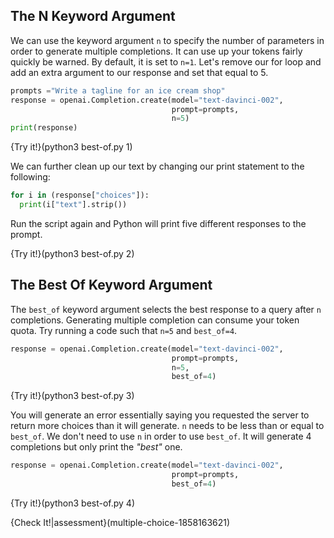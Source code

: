 ##

## The N Keyword Argument

We can use the keyword argument `n` to specify the number of parameters in order to generate multiple completions. It can use up your tokens fairly quickly be warned. By default, it is set to `n=1`. Let's remove our for loop and add an extra argument to our response and set that equal to $5$. 

```python
prompts ="Write a tagline for an ice cream shop"
response = openai.Completion.create(model="text-davinci-002", 
                                    prompt=prompts,
                                    n=5)
print(response)
```
{Try it!}(python3 best-of.py 1)

We can further clean up our text by changing our print statement to the following:
```python
for i in (response["choices"]):
  print(i["text"].strip()) 
```

Run the script again and Python will print five different responses to the prompt.

{Try it!}(python3 best-of.py 2)

## The Best Of Keyword Argument

The `best_of` keyword argument selects the best response to a query after `n` completions. Generating multiple completion can consume your token quota. Try running a code such that `n=5` and `best_of=4`.

```python
response = openai.Completion.create(model="text-davinci-002", 
                                    prompt=prompts,
                                    n=5,
                                    best_of=4)
```
{Try it!}(python3 best-of.py 3)

You will generate an error essentially saying you requested the server to return more choices than it will generate. `n` needs to be less than or equal to `best_of`. We don't need to use `n` in order to use `best_of`. It will generate $4$ completions but only print the *"best"* one.
```python
response = openai.Completion.create(model="text-davinci-002", 
                                    prompt=prompts,
                                    best_of=4)
```
{Try it!}(python3 best-of.py 4)


{Check It!|assessment}(multiple-choice-1858163621)

